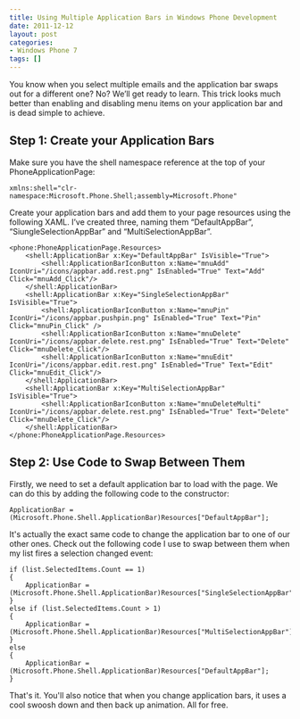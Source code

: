 ```yaml
---
title: Using Multiple Application Bars in Windows Phone Development
date: 2011-12-12
layout: post
categories:
- Windows Phone 7
tags: []
---
```


You know when you select multiple emails and the application bar swaps out for a different one? No? We’ll get ready to learn. This trick looks much better than enabling and disabling menu items on your application bar and is dead simple to achieve.

## Step 1: Create your Application Bars

Make sure you have the shell namespace reference at the top of your PhoneApplicationPage:

    xmlns:shell="clr-namespace:Microsoft.Phone.Shell;assembly=Microsoft.Phone"

Create your application bars and add them to your page resources using the following XAML. I’ve created three, naming them “DefaultAppBar”, “SiungleSelectionAppBar” and “MultiSelectionAppBar”.

    <phone:PhoneApplicationPage.Resources>
        <shell:ApplicationBar x:Key="DefaultAppBar" IsVisible="True">
            <shell:ApplicationBarIconButton x:Name="mnuAdd" IconUri="/icons/appbar.add.rest.png" IsEnabled="True" Text="Add" Click="mnuAdd_Click"/>
        </shell:ApplicationBar>
        <shell:ApplicationBar x:Key="SingleSelectionAppBar" IsVisible="True">
            <shell:ApplicationBarIconButton x:Name="mnuPin" IconUri="/icons/appbar.pushpin.png" IsEnabled="True" Text="Pin" Click="mnuPin_Click" />
            <shell:ApplicationBarIconButton x:Name="mnuDelete" IconUri="/icons/appbar.delete.rest.png" IsEnabled="True" Text="Delete" Click="mnuDelete_Click"/>
            <shell:ApplicationBarIconButton x:Name="mnuEdit" IconUri="/icons/appbar.edit.rest.png" IsEnabled="True" Text="Edit" Click="mnuEdit_Click"/>
        </shell:ApplicationBar>
        <shell:ApplicationBar x:Key="MultiSelectionAppBar" IsVisible="True">
            <shell:ApplicationBarIconButton x:Name="mnuDeleteMulti" IconUri="/icons/appbar.delete.rest.png" IsEnabled="True" Text="Delete" Click="mnuDelete_Click"/>
        </shell:ApplicationBar>
    </phone:PhoneApplicationPage.Resources>

## Step 2: Use Code to Swap Between Them

Firstly, we need to set a default application bar to load with the page. We can do this by adding the following code to the constructor:

    ApplicationBar = (Microsoft.Phone.Shell.ApplicationBar)Resources["DefaultAppBar"];

It's actually the exact same code to change the application bar to one of our other ones. Check out the following code I use to swap between them when my list fires a selection changed event:

    if (list.SelectedItems.Count == 1)
    {
        ApplicationBar = (Microsoft.Phone.Shell.ApplicationBar)Resources["SingleSelectionAppBar"];
    }
    else if (list.SelectedItems.Count > 1)
    {
        ApplicationBar = (Microsoft.Phone.Shell.ApplicationBar)Resources["MultiSelectionAppBar"];
    }
    else
    {
        ApplicationBar = (Microsoft.Phone.Shell.ApplicationBar)Resources["DefaultAppBar"];
    }

That's it. You'll also notice that when you change application bars, it uses a cool swoosh down and then back up animation. All for free.
